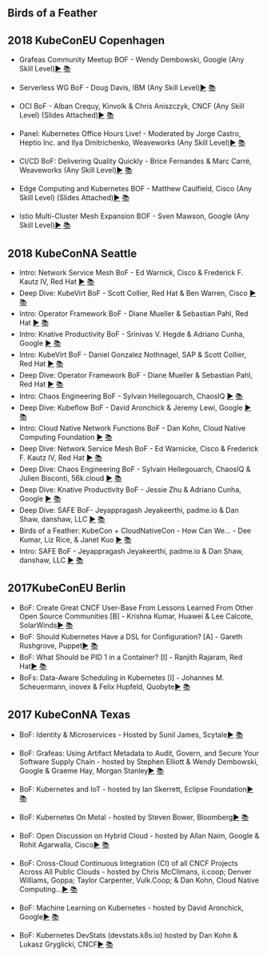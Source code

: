 Birds of a Feather
---
## 2018 KubeConEU  Copenhagen

* Grafeas Community Meetup BOF - Wendy Dembowski, Google (Any Skill Level)[▶️]() [ 📚]()

* Serverless WG BoF - Doug Davis, IBM (Any Skill Level)[▶️]() [ 📚]()

* OCI BoF - Alban Crequy, Kinvolk & Chris Aniszczyk, CNCF (Any Skill Level) (Slides Attached)[▶️]() [ 📚]()

* Panel: Kubernetes Office Hours Live! - Moderated by Jorge Castro, Heptio Inc. and Ilya Dmitrichenko, Weaveworks (Any Skill Level)[▶️]() [ 📚]()

* CI/CD BoF: Delivering Quality Quickly - Brice Fernandes & Marc Carré, Weaveworks (Any Skill Level)[▶️]() [ 📚]()

* Edge Computing and Kubernetes BOF - Matthew Caulfield, Cisco (Any Skill Level) (Slides Attached)[▶️]() [ 📚]()

* Istio Multi-Cluster Mesh Expansion BOF - Sven Mawson, Google (Any Skill Level)[▶️]() [ 📚]()

   

## 2018 KubeConNA Seattle

* Intro: Network Service Mesh BoF - Ed Warnick, Cisco &amp; Frederick F. Kautz IV, Red Hat [▶️](https://www.youtube.com/watch?v=YeAKtUFaqQ0) [ 📚]()
* Deep Dive: KubeVirt BoF - Scott Collier, Red Hat &amp; Ben Warren, Cisco [▶️](https://www.youtube.com/watch?v=yHfGEMHdDRA) [ 📚](https://static.sched.com/hosted_files/kccna18/0b/Kubecon_NA_KubeVirt_BoF_Deep_Dive.pdf)
* Intro: Operator Framework BoF - Diane Mueller &amp; Sebastian Pahl, Red Hat [▶️](https://www.youtube.com/watch?v=8k_ayO1VRXE) [ 📚](https://static.sched.com/hosted_files/kccna18/3a/Intro%20-%20Operator%20Framework.pdf)
* Intro: Knative Productivity BoF - Srinivas V. Hegde &amp; Adriano Cunha, Google [▶️](https://www.youtube.com/watch?v=TqcOFjdF144) [ 📚](https://static.sched.com/hosted_files/kccna18/65/Intro%20Knative%20Productivity.pdf)
* Intro: KubeVirt BoF - Daniel Gonzalez Nothnagel, SAP &amp; Scott Collier, Red Hat [▶️](https://www.youtube.com/watch?v=vQW373WWGTw) [ 📚](https://static.sched.com/hosted_files/kccna18/85/Kubecon_NA_KubeVirt_BoF_Intro.pdf)
* Deep Dive: Operator Framework BoF - Diane Mueller &amp; Sebastian Pahl, Red Hat [▶️](https://www.youtube.com/watch?v=fu7ecA2rXmc) [ 📚](https://static.sched.com/hosted_files/kccna18/f8/Deep%20Dive_%20Operator%20Framework.pdf)
* Intro: Chaos Engineering BoF - Sylvain Hellegouarch, ChaosIQ [▶️](https://www.youtube.com/watch?v=Tk7SGigV7U0) [ 📚](https://static.sched.com/hosted_files/kccna18/ed/Chaos%20Engineering%20-%20Open%20Science%20for%20Software%20Engineering%20-%20KubeCon%20North%20America%202018.pdf)
* Deep Dive: Kubeflow BoF - David Aronchick &amp; Jeremy Lewi, Google [▶️](https://www.youtube.com/watch?v=gbZJ8eSIfJg) [ 📚]()
* Intro: Cloud Native Network Functions BoF - Dan Kohn, Cloud Native Computing Foundation [▶️](https://www.youtube.com/watch?v=5qMiR7HO5bQ) [ 📚](https://static.sched.com/hosted_files/kccna18/c1/KubeCon%20NA%202018%20Intro_%20Cloud%20Native%20Network%20Functions%20BoF%2012-12-2018%20FINAL.pdf)
* Deep Dive: Network Service Mesh BoF - Ed Warnicke, Cisco &amp; Frederick F. Kautz IV, Red Hat [▶️](https://www.youtube.com/watch?v=SGi9LS870rk) [ 📚]()
* Deep Dive: Chaos Engineering BoF - Sylvain Hellegouarch, ChaosIQ &amp; Julien Bisconti, 56k.cloud [▶️](https://www.youtube.com/watch?v=ukc5mvZkxDI) [ 📚]()
* Deep Dive: Knative Productivity BoF - Jessie Zhu &amp; Adriano Cunha, Google [▶️](https://www.youtube.com/watch?v=pAWhIiNbkOc) [ 📚](https://static.sched.com/hosted_files/kccna18/94/KubeCon%202018%20Knative%20Productivity%20Deep%20Dive.pdf)
* Deep Dive: SAFE BoF- Jeyappragash Jeyakeerthi, padme.io &amp; Dan Shaw, danshaw, LLC [▶️](https://www.youtube.com/watch?v=VSoPHK6BVMU) [ 📚]()
* Birds of a Feather: KubeCon + CloudNativeCon - How Can We... - Dee Kumar, Liz Rice, &amp; Janet Kuo [▶️](https://www.youtube.com/watch?v=iq-ZGCUCPnQ) [ 📚]()
* Intro: SAFE BoF - Jeyappragash Jeyakeerthi, padme.io &amp; Dan Shaw, danshaw, LLC [▶️](https://www.youtube.com/watch?v=DWmcJpj2u-U) [ 📚]()



## 2017KubeConEU Berlin

* BoF: Create Great CNCF User-Base From Lessons Learned From Other Open Source Communities [B] - Krishna Kumar, Huawei & Lee Calcote, SolarWinds[▶️]() [ 📚]()
* BoF: Should Kubernetes Have a DSL for Configuration? [A] - Gareth Rushgrove, Puppet[▶️]() [ 📚]()
* BoF: What Should be PID 1 in a Container? [I] - Ranjith Rajaram, Red Hat[▶️]() [ 📚]()
* BoFs: Data-Aware Scheduling in Kubernetes [I] - Johannes M. Scheuermann, inovex & Felix Hupfeld, Quobyte[▶️]() [ 📚]()



## 2017 KubeConNA Texas

* BoF: Identity & Microservices - Hosted by Sunil James, Scytale[▶️]() [ 📚]()

* BoF: Grafeas: Using Artifact Metadata to Audit, Govern, and Secure Your Software Supply Chain - hosted by Stephen Elliott & Wendy Dembowski, Google & Graeme Hay, Morgan Stanley[▶️]() [ 📚]()

* BoF: Kubernetes and IoT - hosted by Ian Skerrett, Eclipse Foundation[▶️]() [ 📚]()

* BoF: Kubernetes On Metal - hosted by Steven Bower, Bloomberg[▶️]() [ 📚]()

* BoF: Open Discussion on Hybrid Cloud - hosted by Allan Naim, Google & Rohit Agarwalla, Cisco[▶️]() [ 📚]()

* BoF: Cross-Cloud Continuous Integration (CI) of all CNCF Projects Across All Public Clouds - hosted by Chris McClimans, ii.coop; Denver Williams, Goppa; Taylor Carpenter, Vulk.Coop; & Dan Kohn, Cloud Native Computing...[▶️]() [ 📚]()

* BoF: Machine Learning on Kubernetes - hosted by David Aronchick, Google[▶️]() [ 📚]()

* BoF: Kubernetes DevStats (devstats.k8s.io) hosted by Dan Kohn & Lukasz Gryglicki, CNCF[▶️]() [ 📚]()

   

